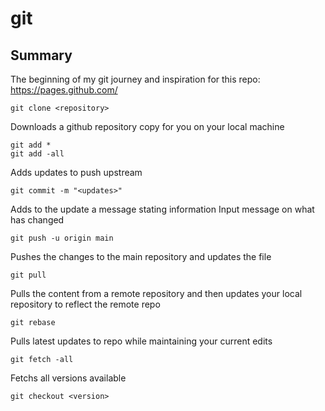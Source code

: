 # git

## Summary
The beginning of my git journey and inspiration for this repo: https://pages.github.com/

```git
git clone <repository>
```
Downloads a github repository copy for you on your local machine

```git
git add *
git add -all
```
Adds updates to push upstream

```git
git commit -m "<updates>"
```
Adds to the update a message stating information
Input message on what has changed

```git
git push -u origin main
```
Pushes the changes to the main repository and updates the file

```git
git pull
```
Pulls the content from a remote repository and then updates your local repository to reflect the remote repo

```git
git rebase 
```
Pulls latest updates to repo while maintaining your current edits

```git
git fetch -all
```
Fetchs all versions available

```git
git checkout <version>
```
